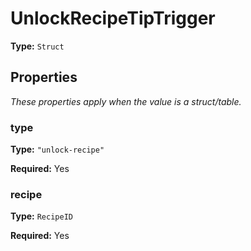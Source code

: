 # UnlockRecipeTipTrigger

**Type:** `Struct`

## Properties

*These properties apply when the value is a struct/table.*

### type

**Type:** `"unlock-recipe"`

**Required:** Yes

### recipe

**Type:** `RecipeID`

**Required:** Yes

